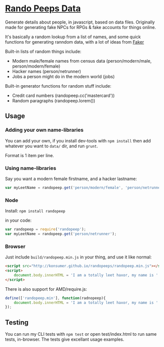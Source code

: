 # [Rando Peeps Data](http://konsumer.github.io/randopeeps/)

Generate details about people, in javascript, based on data files. Originally made for generating fake NPCs for RPGs & fake accounts for things online.

It's basically a random lookup from a list of names, and some quick functions for generating ranndom data, with a lot of ideas from [Faker](https://github.com/Marak/Faker.js)

Built-in lists of random things include:

* Modern male/female names from census data (person/modern/male, person/modern/female)
* Hacker names (person/netrunner)
* Jobs a person might do in the modern world (jobs)

Built-in generator functions for random stuff include:

* Credit card numbers (randopeep.cc('mastercard'))
* Random paragraphs (randopeep.lorem())


## Usage


### Adding your own name-libraries

You can add your own, if you install dev-tools with `npm install` then add whatever you want to `data/` dir, and run `grunt`.

Format is 1 item per line.

### Using name-libraries

Say you want a modern female firstname, and a hacker lastname:

```javascript
var myLeetName = randopeep.get('person/modern/female', 'person/netrunner');
```


### Node

Install: `npm install randopeep`

in your code:

```javascript
var randopeep = require('randopeep');
var myLeetName = randopeep.get('person/netrunner');
```

### Browser

Just include `build/randopeep.min.js` in your thing, and use it like normal:

```html
<script src="http://konsumer.github.io/randopeeps/randopeep.min.js"></script>
<script>
	document.body.innerHTML = 'I am a totally leet haxor, my name is ' + randopeep.get('person/netrunner');
</script>
```

There is also support for AMD/require.js:

```javascript
define(['randopeep.min'], function(radnopeep){
	document.body.innerHTML = 'I am a totally leet haxor, my name is ' + randopeep.get('person/netrunner');
});
```

## Testing

You can run my CLI tests with `npm test` or open test/index.html to run same tests, in-browser.  The tests give excellant usage examples.

